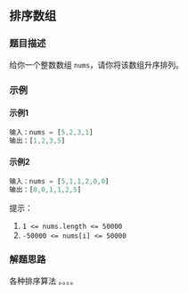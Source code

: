 ## 排序数组

### 题目描述

给你一个整数数组 `nums`，请你将该数组升序排列。

### 示例

#### 示例1

```javascript
输入：nums = [5,2,3,1]
输出：[1,2,3,5]
```

#### 示例2

```javascript
输入：nums = [5,1,1,2,0,0]
输出：[0,0,1,1,2,5]
```

提示：

1. `1 <= nums.length <= 50000`
2. `-50000 <= nums[i] <= 50000`

### 解题思路

各种排序算法 。。。。